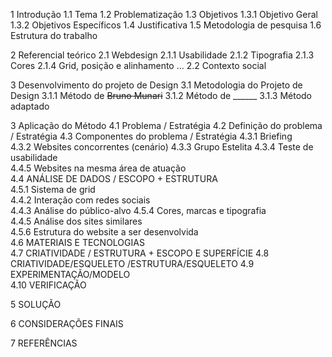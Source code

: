 1 Introdução
	1.1 Tema
	1.2 Problematização
	1.3 Objetivos
		1.3.1 Objetivo Geral
		1.3.2 Objetivos Específicos
	1.4 Justificativa
	1.5 Metodologia de pesquisa
	1.6 Estrutura do trabalho

2 Referencial teórico
	2.1 Webdesign
		2.1.1 Usabilidade
		2.1.2 Tipografia
		2.1.3 Cores
		2.1.4 Grid, posição e alinhamento
		...
	2.2 Contexto social

3 Desenvolvimento do projeto de Design
	3.1 Metodologia do Projeto de Design
		3.1.1 Método de ~~Bruno Munari~~
		3.1.2 Método de ______
		3.1.3 Método adaptado
	
3 Aplicação do Método
	4.1 Problema / Estratégia
	4.2 Definição do problema / Estratégia
	4.3 Componentes do problema / Estratégia
		4.3.1 Briefing  
		4.3.2  Websites concorrentes (cenário) 
		4.3.3 Grupo Estelita 
		4.3.4 Teste de usabilidade   
		4.4.5 Websites na mesma área de atuação  
	4.4 ANÁLISE DE DADOS / ESCOPO + ESTRUTURA  
		4.5.1 Sistema de grid  
		4.4.2 Interação com redes sociais  
		4.4.3 Análise do público-alvo
		4.5.4 Cores, marcas e tipografia   
		4.4.5 Análise dos sites similares  
		4.5.6 Estrutura do website a ser desenvolvida  
	4.6 MATERIAIS E TECNOLOGIAS  
	4.7 CRIATIVIDADE / ESTRUTURA + ESCOPO E SUPERFÍCIE 
	4.8 CRIATIVIDADE/ESQUELETO /ESTRUTURA/ESQUELETO
	4.9 EXPERIMENTAÇÃO/MODELO  
	4.10 VERIFICAÇÃO   

5 SOLUÇÃO   

6 CONSIDERAÇÕES FINAIS 

7 REFERÊNCIAS 